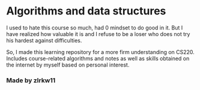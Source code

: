 # Algorithms and data structures
I used to hate this course so much, had 0 mindset to do good in it. But I have realized how valuable it is and I refuse to be a loser who does not try his hardest against difficulties.

So, I made this learning repository for a more firm understanding on CS220. Includes course-related algorithms and notes as well as skills obtained on the internet by myself based on personal interest.
### Made by zlrkw11
